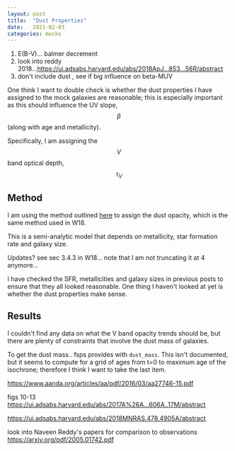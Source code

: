 ```yaml
---
layout: post
title:  "Dust Properties"
date:   2021-02-03
categories: mocks
---
```




1. E(B-V)... balmer decrement
2. look into reddy 2018...https://ui.adsabs.harvard.edu/abs/2018ApJ...853...56R/abstract
3. don't include dust , see if big influence on beta-MUV





One think I want to double check is whether the dust properties I have assigned to the mock galaxies are reasonable; this is especially important as this should influence the UV slope, $$\beta$$ (along with age and metallicity).

Specifically, I am assigning the $$V$$ band optical depth, $$\tau_{V}$$

## Method


I am using the method outlined <a href="https://ndrakos.github.io/blog/mocks/SED_Methods_Part_II/">here</a> to assign the dust opacity, which is the same method used in W18.

This is a semi-analytic model that depends on metallicity, star formation rate and galaxy size.

Updates? see sec 3.4.3 in W18... note that I am not truncating it at 4 anymore...


I have checked the SFR, metallicities and galaxy sizes in previous posts to ensure that they all looked reasonable. One thing I haven't looked at yet is whether the dust properties make sense.


## Results

I couldn't find any data on what the V band opacity trends should be, but there are plenty of constraints that involve the dust mass of galaxies.

To get the dust mass.. fsps provides with <code>dust_mass</code>. This isn't documented, but it seems to compute for a grid of ages from t=0 to maximum age of the isochrone; therefore I think I want to take the last item.





https://www.aanda.org/articles/aa/pdf/2016/03/aa27746-15.pdf


figs 10-13
https://ui.adsabs.harvard.edu/abs/2017A%26A...606A..17M/abstract


https://ui.adsabs.harvard.edu/abs/2018MNRAS.478.4905A/abstract

look into Naveen Reddy's papers for comparison to observations
https://arxiv.org/pdf/2005.01742.pdf
